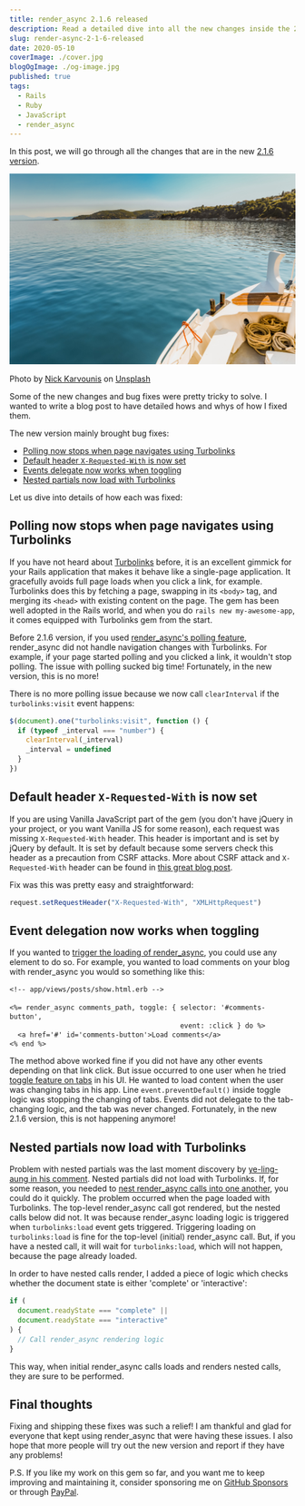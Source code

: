 ```yaml
---
title: render_async 2.1.6 released
description: Read a detailed dive into all the new changes inside the 2.1.6 version.
slug: render-async-2-1-6-released
date: 2020-05-10
coverImage: ./cover.jpg
blogOgImage: ./og-image.jpg
published: true
tags:
  - Rails
  - Ruby
  - JavaScript
  - render_async
---
```


In this post, we will go through all the changes that are in the new
[2.1.6 version](https://github.com/renderedtext/render_async/releases/tag/2.1.6).

![Skiatos](./cover.jpg)

<div class="photo-caption">
Photo by <a href="https://unsplash.com/@nickkarvounis?utm_source=unsplash&utm_medium=referral&utm_content=creditCopyText">Nick Karvounis</a> on <a href="https://unsplash.com/s/photos/greece?utm_source=unsplash&utm_medium=referral&utm_content=creditCopyText">Unsplash</a>
</div>

Some of the new changes and bug fixes were pretty tricky to solve. I wanted to
write a blog post to have detailed hows and whys of how I fixed them.

The new version mainly brought bug fixes:

- [Polling now stops when page navigates using Turbolinks](#polling-now-stops-when-page-navigates-using-turbolinks)
- [Default header `X-Requested-With` is now set](#default-header-x-requested-with-is-now-set)
- [Events delegate now works when toggling](#event-delegation-now-works-when-toggling)
- [Nested partials now load with Turbolinks](#nested-partials-now-load-with-turbolinks)

Let us dive into details of how each was fixed:

## Polling now stops when page navigates using Turbolinks

If you have not heard about [Turbolinks](https://github.com/turbolinks/turbolinks) before,
it is an excellent gimmick for your Rails application that makes it behave like a single-page
application. It gracefully avoids full page loads when you click a link, for
example. Turbolinks does this by fetching a page, swapping in its `<body>` tag,
and merging its `<head>` with existing content on the page. The gem has been well
adopted in the Rails world, and when you do `rails new my-awesome-app`, it comes
equipped with Turbolinks gem from the start.

Before 2.1.6 version, if you used [render_async's polling feature](https://github.com/renderedtext/render_async#polling),
render_async did not handle navigation changes with Turbolinks. For example,
if your page started polling and you clicked a link, it wouldn't stop polling.
The issue with polling sucked big time! Fortunately, in the new version, this
is no more!

There is no more polling issue because we now call `clearInterval` if the
`turbolinks:visit` event happens:

```javascript
$(document).one("turbolinks:visit", function () {
  if (typeof _interval === "number") {
    clearInterval(_interval)
    _interval = undefined
  }
})
```

## Default header `X-Requested-With` is now set

If you are using Vanilla JavaScript part of the gem (you don't have jQuery in your
project, or you want Vanilla JS for some reason), each request was missing
`X-Requested-With` header. This header is important and is set by jQuery by
default. It is set by default because some servers check this header as a
precaution from CSRF attacks. More about CSRF attack and `X-Requested-With`
header can be found in
[this great blog post](https://markitzeroday.com/x-requested-with/cors/2017/06/29/csrf-mitigation-for-ajax-requests.html).

Fix was this was pretty easy and straightforward:

```javascript
request.setRequestHeader("X-Requested-With", "XMLHttpRequest")
```

## Event delegation now works when toggling

If you wanted to [trigger the loading of render_async](https://github.com/renderedtext/render_async#toggle-event), you could use any element to do so. For example, you wanted to load comments
on your blog with render_async you would so something like this:

```erb
<!-- app/views/posts/show.html.erb -->

<%= render_async comments_path, toggle: { selector: '#comments-button',
                                          event: :click } do %>
  <a href='#' id='comments-button'>Load comments</a>
<% end %>
```

The method above worked fine if you did not have any other events depending on that
link click. But issue occurred to one user when he tried
[toggle feature on tabs](https://github.com/renderedtext/render_async/issues/109)
in his UI. He wanted to load content when the user was changing tabs in
his app. Line `event.preventDefault()` inside toggle logic was stopping the changing of
tabs. Events did not delegate to the tab-changing logic, and the tab was never
changed. Fortunately, in the new 2.1.6 version, this is not happening anymore!

## Nested partials now load with Turbolinks

Problem with nested partials was the last moment discovery by [ye-ling-aung in his comment](https://github.com/renderedtext/render_async/issues/70#issuecomment-626219698).
Nested partials did not load with Turbolinks. If, for some reason, you needed to
[nest render_async calls into one another](https://github.com/renderedtext/render_async#nested-async-renders),
you could do it quickly. The problem occurred when the page loaded with Turbolinks. The top-level
render_async call got rendered, but the nested calls below did not. It was because render_async
loading logic is triggered when `turbolinks:load` event gets triggered.
Triggering loading on `turbolinks:load` is fine for the top-level (initial)
render_async call. But, if you have a nested call, it will wait for
`turbolinks:load`, which will not happen, because the page already loaded.

In order to have nested calls render, I added a piece of logic which checks whether the document
state is either 'complete' or 'interactive':

```javascript
if (
  document.readyState === "complete" ||
  document.readyState === "interactive"
) {
  // Call render_async rendering logic
}
```

This way, when initial render_async calls loads and renders nested calls, they
are sure to be performed.

## Final thoughts

Fixing and shipping these fixes was such a relief! I am thankful and glad for
everyone that kept using render_async that were having these issues. I also
hope that more people will try out the new version and report if they have any
problems!

P.S. If you like my work on this gem so far, and you want me to keep improving
and maintaining it, consider sponsoring me on
[GitHub Sponsors](https://github.com/sponsors/nikolalsvk) or through
[PayPal](https://www.paypal.me/nikolalsvk/9.99).
